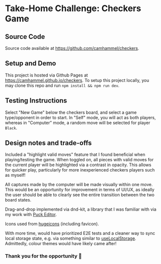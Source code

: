 # Take-Home Challenge: Checkers Game

## Source Code

Source code available at https://github.com/camhammel/checkers.

## Setup and Demo

This project is hosted via Github Pages at https://camhammel.github.io/checkers.
To setup this project locally, you may clone this repo and run `npm install && npm run dev`.

## Testing Instructions

Select "New Game" below the checkers board, and select a game type/opponent in order to start.
In "Self" mode, you will act as both players, whereas in "Computer" mode, a random move will be selected for player `Black`.

## Design notes and trade-offs

Included a "highlight valid moves" feature that I found beneficial when playing/testing the game.
When toggled on, all pieces with valid moves for the current player will be highlighted via a contrast in opacity.
This allows for quicker play, particularly for more inexperienced checkers players such as myself!

All captures made by the computer will be made visually within one move. This would be an opportunity for improvement
in terms of UI/UX, as ideally the user should be able to clearly see the entire transition between the two board states.

Drag-and-drop implemented via dnd-kit, a library that I was familiar with via my work with [Puck Editor](puckeditor.com).

Icons used from [hugeicons](hugeicons.com) (including favicon).

With more time, would have prioritized E2E tests and a cleaner way to sync local storage state,
e.g. via something similar to [useLocalStorage](https://vueuse.org/core/useLocalStorage/).
Admittedly, colour themes would have likely came after!

### Thank you for the opportunity 🙏
